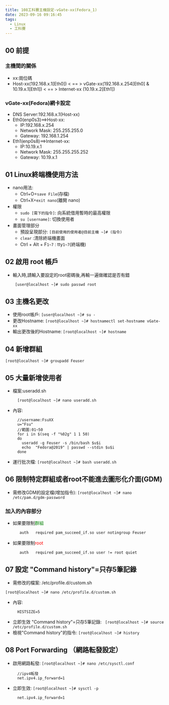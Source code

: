```yaml
---
title: 108工科賽主機設定-vGate-xx(Fedora_1)
date: 2023-09-16 09:16:45
tags: 
  - Linux
  - 工科賽
---
```


## 00 前提
### 主機間的關係
* xx:崗位碼
* Host-xx(192.168.x.1[Eth0]) < == > vGate-xx(192.168.x.254[Eth0] & 10.19.x.1[Eth1]) < == > Internet-xx (10.19.x.2[Eth1])
### vGate-xx(Fedora)網卡設定
* DNS Server:192.168.x.1(Host-xx)
* Eth0(enp0s3)==>Host-xx:
  * IP:192.168.x.254
  * Network Mask: 255.255.255.0
  * Gateway: 192.168.1.254
* Eth1(enp0s8)==>Internet-xx:
  * IP:10.19.x.1
  * Network Mask: 255.255.255.252
  * Gateway: 10.19.x.1

<!--more-->

## 01 Linux終端機使用方法
- nano用法: 
   * Ctrl+O=`save File`(存檔)
   * Ctrl+X=`exit nano`(離開 nano)
- 權限
  * `sudo [需下的指令]`: 向系統借用暫時的最高權限
  * `su [username]`: 切換使用者 
- 畫面管理部分  
  * 預設呈現部分: `[目前使用的使用者@目前主機 ~]# (指令)`
  * `clear` :清除終端機畫面
  * Ctrl + Alt + F`1~7` : tty`1~7`(終端機)

## 02 啟用 root 帳戶
- 輸入時,請輸入要設定的root密碼後,再輸一遍做確認是否有錯
  ```bash
   [user@localhost ~]# sudo passwd root
  ```

## 03 主機名更改
- 使用root帳戶: `[user@localhost ~]# su -`
- 更改Hostname: `[root@localhost ~]# hostnamectl set-hostname vGate-xx`
- 輸出更改後的Hostname: `[root@localhost ~]# hostname`

## 04 新增群組
```
[root@localhost ~]# groupadd Feuser
```
## 05 大量新增使用者
* 檔案:useradd.sh
  ```
    [root@localhost ~]# nano useradd.sh
  ```
* 內容:
  ```bash=
    //username:FsuXX
    u="Fsu" 
    //範圍:01~50
    for i in $(seq -f "%02g" 1 1 50)
    do
      useradd -g Feuser -s /bin/bash $u$i
      echo  "Fedora@2019" | passwd --stdin $u$i
    done
  ```
* 運行批次檔: `[root@localhost ~]# bash useradd.sh`

## 06 限制特定群組或者root不能進去圖形化介面(GDM)
- 需修改GDM的設定檔(增加指令): `[root@localhost ~]# nano /etc/pam.d/gdm-password`

### 加入的內容部分
- 如果要限制<font color=green>群組</font>
  ```bash
     auth   required pam_succeed_if.so user notingroup Feuser
  ```
- 如果要限制<font color=red>root</font>
  ```bash
     auth   required pam_succeed_if.so user != root quiet
  ```

## 07 設定 "Command history"=只存5筆記錄
* 需修改的檔案: /etc/profile.d/custom.sh
```
[root@localhost ~]# nano /etc/profile.d/custom.sh
```
* 內容:
  ```bash=
    HISTSIZE=5
  ```
* 立即生效 "Command history"=只存5筆記錄: `
[root@localhost ~]# source /etc/profile.d/custom.sh`
* 檢視"Command history"的指令: `[root@localhost ~]# history`
## 08 Port Forwarding （網路転發設定）
* 啟用網路転發: `[root@localhost ~]# nano /etc/sysctl.conf`
  ```shell=
    //ipv4転發
    net.ipv4.ip_forward=1
  ```
* 立即生效: `[root@localhost ~]# sysctl -p`
  ```shell=
    net.ipv4.ip_forward=1
  ```